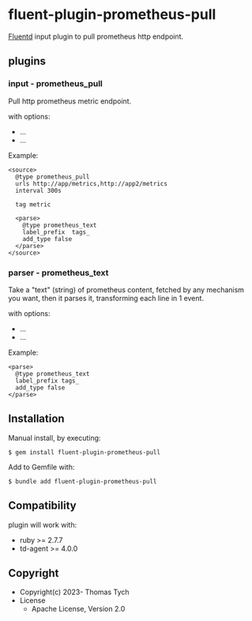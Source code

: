 # fluent-plugin-prometheus-pull

[Fluentd](https://fluentd.org/) input plugin to pull prometheus http endpoint.


## plugins

### input - prometheus_pull

Pull http prometheus metric endpoint.

with options:
* ...
* ...

Example:

```
<source>
  @type prometheus_pull
  urls http://app/metrics,http://app2/metrics
  interval 300s

  tag metric

  <parse>
    @type prometheus_text
    label_prefix  tags_
    add_type false
  </parse>
</source>
```

### parser - prometheus_text

Take a "text" (string) of prometheus content, fetched by any mechanism you want,
then it parses it, transforming each line in 1 event.

with options:
* ...
* ...

Example:

```
<parse>
  @type prometheus_text
  label_prefix tags_
  add_type false
</parse>
```

## Installation

Manual install, by executing:

    $ gem install fluent-plugin-prometheus-pull

Add to Gemfile with:

    $ bundle add fluent-plugin-prometheus-pull


## Compatibility

plugin will work with:
- ruby >= 2.7.7
- td-agent >= 4.0.0


## Copyright

* Copyright(c) 2023- Thomas Tych
* License
  * Apache License, Version 2.0
